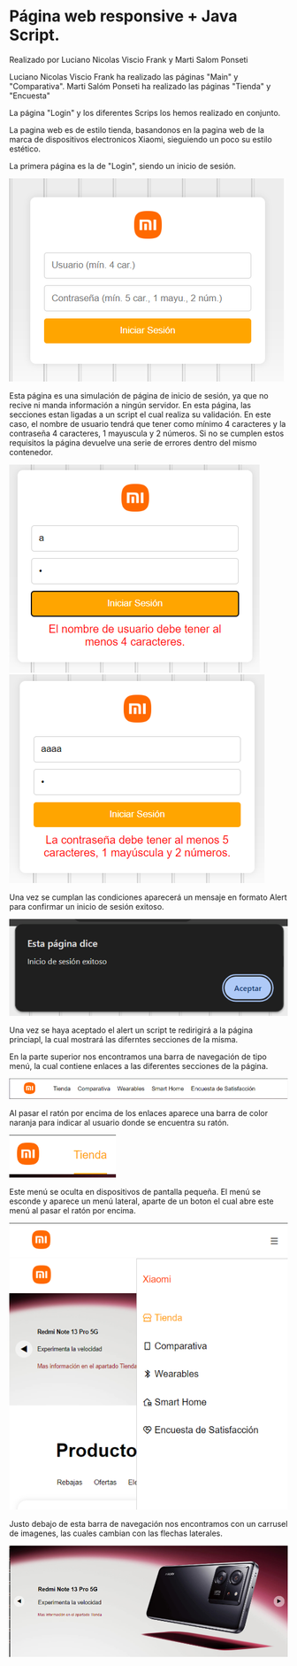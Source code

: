 # Página web responsive + Java Script.
Realizado por Luciano Nicolas Viscio Frank y Marti Salom Ponseti

Luciano Nicolas Viscio Frank ha realizado las páginas "Main" y "Comparativa".
Marti Salóm Ponseti ha realizado las páginas "Tienda" y "Encuesta" 

La página "Login" y los diferentes Scrips los hemos realizado en conjunto.

La pagina web es de estilo tienda, basandonos en la pagina web de la marca de dispositivos electronicos Xiaomi, sieguiendo un poco su estilo estético.

La primera página es la de "Login", siendo un inicio de sesión.

![Login](https://github.com/Nvf23/inter-web-responsive/blob/main/capturas/foto22.png) 

Esta página es una simulación de página de inicio de sesión, ya que no recive ni manda información a ningún servidor.
En esta página, las secciones estan ligadas a un script el cual realiza su validación.
En este caso, el nombre de usuario tendrá que tener como mínimo 4 caracteres y la contraseña 4 caracteres, 1 mayuscula y 2 números.
Si no se cumplen estos requisitos la página devuelve una serie de errores dentro del mismo contenedor. 

![Login](https://github.com/Nvf23/inter-web-responsive/blob/main/capturas/foto23.png) 
![Login](https://github.com/Nvf23/inter-web-responsive/blob/main/capturas/foto24.png) 

Una vez se cumplan las condiciones aparecerá un mensaje en formato Alert para confirmar un inicio de sesión exitoso.

![Login](https://github.com/Nvf23/inter-web-responsive/blob/main/capturas/foto25.png) 

Una vez se haya aceptado el alert un script te redirigirá a la página princiapl, la cual mostrará las diferntes secciones de la misma.

En la parte superior nos encontramos una barra de navegación de tipo menú, la cual contiene enlaces a las diferentes secciones de la página.

![Login](https://github.com/Nvf23/inter-web-responsive/blob/main/capturas/foto2.png) 

Al pasar el ratón por encima de los enlaces aparece una barra de color naranja para indicar al usuario donde se encuentra su ratón.

![Login](https://github.com/Nvf23/inter-web-responsive/blob/main/capturas/foto5.png) 

Este menú se oculta en dispositivos de pantalla pequeña. El menú se esconde y aparece un menú lateral, aparte de un boton el cual abre este menú al pasar el ratón por encima. 

![Login](https://github.com/Nvf23/inter-web-responsive/blob/main/capturas/foto6.png) 
![Login](https://github.com/Nvf23/inter-web-responsive/blob/main/capturas/foto7.png) 

Justo debajo de esta barra de navegación nos encontramos con un carrusel de imagenes, las cuales cambian con las flechas laterales. 

![Login](https://github.com/Nvf23/inter-web-responsive/blob/main/capturas/foto1.png) 
